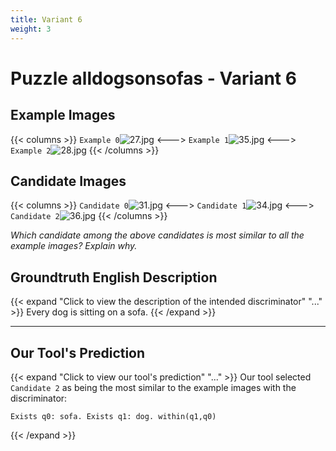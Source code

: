 ```yaml
---
title: Variant 6
weight: 3
---
```


# Puzzle alldogsonsofas - Variant 6

## Example Images
{{< columns >}}
`Example 0`![27.jpg](/natscene_data/images/27.jpg)
<--->
`Example 1`![35.jpg](/natscene_data/images/35.jpg)
<--->
`Example 2`![28.jpg](/natscene_data/images/28.jpg)
{{< /columns >}}

## Candidate Images
{{< columns >}}
`Candidate 0`![31.jpg](/natscene_data/images/31.jpg)
<--->
`Candidate 1`![34.jpg](/natscene_data/images/34.jpg)
<--->
`Candidate 2`![36.jpg](/natscene_data/images/36.jpg)
{{< /columns >}}

*Which candidate among the above candidates is most similar to all the example images? Explain why.*

## Groundtruth English Description

{{< expand "Click to view the description of the intended discriminator" "..." >}}
Every dog is sitting on a sofa.
{{< /expand >}}

---



## Our Tool's Prediction

{{< expand "Click to view our tool's prediction" "..." >}}
Our tool selected `Candidate 2` as being the most similar to the example images with the discriminator:
```plaintext
Exists q0: sofa. Exists q1: dog. within(q1,q0)
```
{{< /expand >}}
